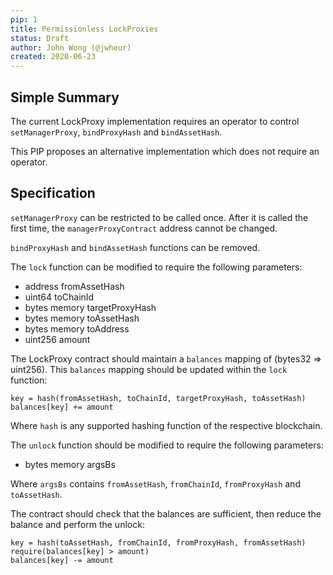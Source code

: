```yaml
---
pip: 1
title: Permissionless LockProxies
status: Draft
author: John Wong (@jwheur)
created: 2020-06-23
---
```


## Simple Summary
The current LockProxy implementation requires an operator to control `setManagerProxy`, `bindProxyHash` and `bindAssetHash`.

This PIP proposes an alternative implementation which does not require an operator.

## Specification
`setManagerProxy` can be restricted to be called once. After it is called the first time, the `managerProxyContract` address cannot be changed.

`bindProxyHash` and `bindAssetHash` functions can be removed.

The `lock` function can be modified to require the following parameters:
- address fromAssetHash
- uint64 toChainId
- bytes memory targetProxyHash
- bytes memory toAssetHash
- bytes memory toAddress
- uint256 amount

The LockProxy contract should maintain a `balances` mapping of (bytes32 => uint256).
This `balances` mapping should be updated within the `lock` function:
```
key = hash(fromAssetHash, toChainId, targetProxyHash, toAssetHash)
balances[key] += amount
```

Where `hash` is any supported hashing function of the respective blockchain.

The `unlock` function should be modified to require the following parameters:
- bytes memory argsBs

Where `argsBs` contains `fromAssetHash`, `fromChainId`, `fromProxyHash` and `toAssetHash`.

The contract should check that the balances are sufficient, then reduce the balance and perform the unlock:
```
key = hash(toAssetHash, fromChainId, fromProxyHash, fromAssetHash)
require(balances[key] > amount)
balances[key] -= amount
```

